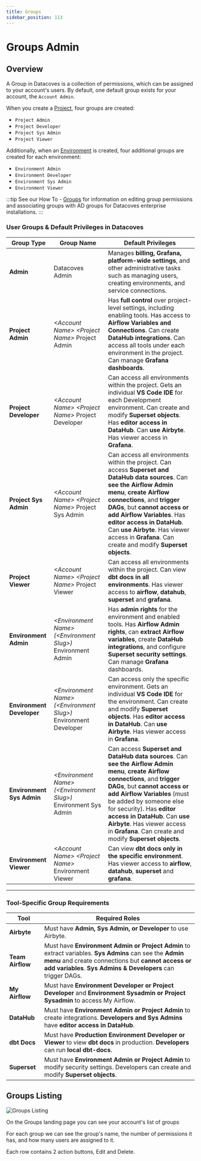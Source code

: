```yaml
---
title: Groups
sidebar_position: 113
---
```

# Groups Admin

## Overview

A Group in Datacoves is a collection of permissions, which can be assigned to your account's users.
By default, one default group exists for your account, the `Account Admin`. 

When you create a [Project](/reference/admin-menu/projects.md), four groups are created:
- `Project Admin`
- `Project Developer`
- `Project Sys Admin`
- `Project Viewer` 

Additionally, when an [Environment](/reference/admin-menu/environments.md) is created, four additional groups are created for each environment: 
- `Environment Admin`
- `Environment Developer`
- `Environment Sys Admin`
- `Environment Viewer`

:::tip
See our How To - [Groups](how-tos/datacoves/how_to_groups.md) for information on editing group permissions and associating groups with AD groups for Datacoves enterprise installations.
:::

### **User Groups & Default Privileges in Datacoves**

| **Group Type**              | **Group Name**                                          | **Default Privileges**                                                                                         |
|----------------------------|--------------------------------------------------------|--------------------------------------------------------------------------------------------------------------|
| **Admin**                  | Datacoves Admin                                        | Manages **billing, Grafana, platform-wide settings**, and other administrative tasks such as managing users, creating environments, and service connections. |
| **Project Admin**          | _\<Account Name\> \<Project Name\>_ Project Admin     | Has **full control** over project-level settings, including enabling tools. Has access to **Airflow Variables and Connections**. Can create **DataHub integrations**. Can access all tools under each environment in the project. Can manage **Grafana dashboards**. |
| **Project Developer**      | _\<Account Name\> \<Project Name\>_ Project Developer | Can access all environments within the project. Gets an individual **VS Code IDE** for each Development environment. Can create and modify **Superset objects**. Has **editor access in DataHub**. Can **use Airbyte**. Has viewer access in **Grafana**. |
| **Project Sys Admin**      | _\<Account Name\> \<Project Name\>_ Project Sys Admin | Can access all environments within the project. Can access **Superset and DataHub data sources**. Can **see the Airflow Admin menu**, **create Airflow connections**, and **trigger DAGs**, but **cannot access or add Airflow Variables**. Has **editor access in DataHub**. Can **use Airbyte**. Has viewer access in **Grafana**. Can create and modify **Superset objects**. |
| **Project Viewer**         | _\<Account Name\> \<Project Name\>_ Project Viewer    | Can access all environments within the project. Can view **dbt docs in all environments**. Has viewer access to **airflow**, **datahub**, **superset** and **grafana**. |
| **Environment Admin**      | _\<Environment Name\> (\<Environment Slug\>)_ Environment Admin | Has **admin rights** for the environment and enabled tools. Has **Airflow Admin rights**, can **extract Airflow variables**, create **DataHub integrations**, and configure **Superset security settings**. Can manage **Grafana** dashboards. |
| **Environment Developer**  | _\<Environment Name\> (\<Environment Slug\>)_ Environment Developer | Can access only the specific environment. Gets an individual **VS Code IDE** for the environment. Can create and modify **Superset objects**. Has **editor access in DataHub**. Can **use Airbyte**.  Has viewer access in **Grafana**. |
| **Environment Sys Admin**  | _\<Environment Name\> (\<Environment Slug\>)_ Environment Sys Admin | Can access **Superset and DataHub data sources**. Can **see the Airflow Admin menu**, **create Airflow connections**, and **trigger DAGs**, but **cannot access or add Airflow Variables** (must be added by someone else for security). Has **editor access in DataHub**. Can **use Airbyte**. Has viewer access in **Grafana**.  Can create and modify **Superset objects**. |
| **Environment Viewer**     | _\<Account Name\> \<Project Name\>_ Environment Viewer | Can view **dbt docs only in the specific environment**. Has viewer access to **airflow**, **datahub**, **superset** and **grafana**. |

---

### **Tool-Specific Group Requirements**

| **Tool**      | **Required Roles** |
|--------------|-------------------|
| **Airbyte** | Must have **Admin, Sys Admin, or Developer** to use Airbyte. |
| **Team Airflow** | Must have **Environment Admin or Project Admin** to extract variables. **Sys Admins** can see the **Admin menu** and create connections but **cannot access or add variables**. **Sys Admins & Developers** can trigger DAGs. |
| **My Airflow** | Must have **Environment Developer or Project Developer** and **Environment Sysadmin or Project Sysadmin** to access My Airflow. |
| **DataHub** | Must have **Environment Admin or Project Admin** to create integrations. **Developers and Sys Admins** have **editor access in DataHub**. |
| **dbt Docs** | Must have **Production Environment Developer or Viewer** to view **dbt docs** in production. **Developers** can run **local dbt-docs**. |
| **Superset** | Must have **Environment Admin or Project Admin** to modify security settings. Developers can create and modify **Superset objects**. |

## Groups Listing

![Groups Listing](./assets/groups_listing.gif)

On the Groups landing page you can see your account's list of groups

For each group we can see the group's name, the number of permissions it has, and how many users are assigned to it.

Each row contains 2 action buttons, Edit and Delete.
